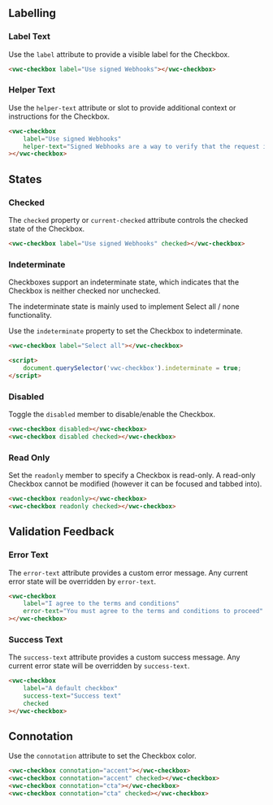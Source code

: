 ## Labelling

### Label Text

Use the `label` attribute to provide a visible label for the Checkbox.

```html preview
<vwc-checkbox label="Use signed Webhooks"></vwc-checkbox>
```

### Helper Text

Use the `helper-text` attribute or slot to provide additional context or instructions for the Checkbox.

```html preview
<vwc-checkbox
	label="Use signed Webhooks"
	helper-text="Signed Webhooks are a way to verify that the request is coming from Vonage."
></vwc-checkbox>
```

## States

### Checked

The `checked` property or `current-checked` attribute controls the checked state of the Checkbox.

```html preview
<vwc-checkbox label="Use signed Webhooks" checked></vwc-checkbox>
```

### Indeterminate

Checkboxes support an indeterminate state, which indicates that the Checkbox is neither checked nor unchecked.

The indeterminate state is mainly used to implement Select all / none functionality.

Use the `indeterminate` property to set the Checkbox to indeterminate.

```html preview
<vwc-checkbox label="Select all"></vwc-checkbox>

<script>
	document.querySelector('vwc-checkbox').indeterminate = true;
</script>
```

### Disabled

Toggle the `disabled` member to disable/enable the Checkbox.

```html preview
<vwc-checkbox disabled></vwc-checkbox>
<vwc-checkbox disabled checked></vwc-checkbox>
```

### Read Only

Set the `readonly` member to specify a Checkbox is read-only.
A read-only Checkbox cannot be modified (however it can be focused and tabbed into).

```html preview
<vwc-checkbox readonly></vwc-checkbox>
<vwc-checkbox readonly checked></vwc-checkbox>
```

## Validation Feedback

### Error Text

The `error-text` attribute provides a custom error message. Any current error state will be overridden by `error-text`.

```html preview
<vwc-checkbox
	label="I agree to the terms and conditions"
	error-text="You must agree to the terms and conditions to proceed"
></vwc-checkbox>
```

### Success Text

The `success-text` attribute provides a custom success message. Any current error state will be overridden by `success-text`.

```html preview
<vwc-checkbox
	label="A default checkbox"
	success-text="Success text"
	checked
></vwc-checkbox>
```

## Connotation

Use the `connotation` attribute to set the Checkbox color.

```html preview
<vwc-checkbox connotation="accent"></vwc-checkbox>
<vwc-checkbox connotation="accent" checked></vwc-checkbox>
<vwc-checkbox connotation="cta"></vwc-checkbox>
<vwc-checkbox connotation="cta" checked></vwc-checkbox>
```
